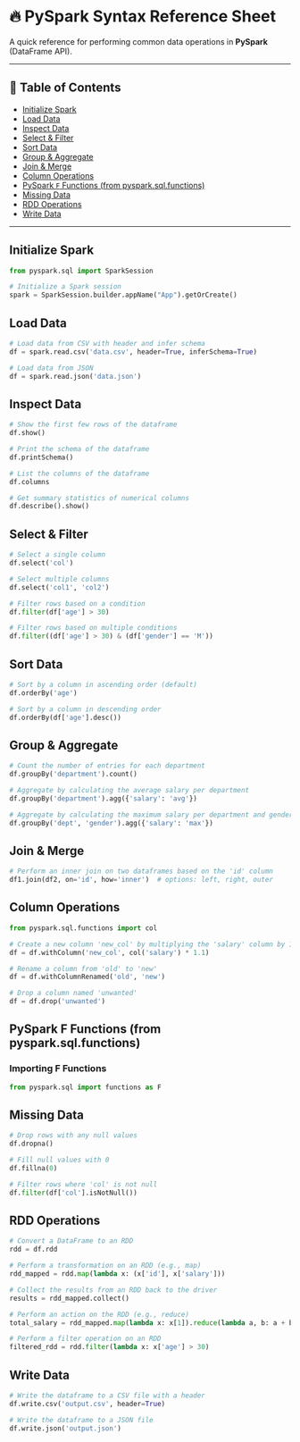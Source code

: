 
# 🔥 PySpark Syntax Reference Sheet

A quick reference for performing common data operations in **PySpark** (DataFrame API).

---

## 📌 Table of Contents

- [Initialize Spark](#initialize-spark)
- [Load Data](#load-data)
- [Inspect Data](#inspect-data)
- [Select & Filter](#select--filter)
- [Sort Data](#sort-data)
- [Group & Aggregate](#group--aggregate)
- [Join & Merge](#join--merge)
- [Column Operations](#column-operations)
- [PySpark `F` Functions (from pyspark.sql.functions)](#pyspark-f-functions-from-pysparksqlfunctions)
- [Missing Data](#missing-data)
- [RDD Operations](#rdd-operations)
- [Write Data](#write-data)

---

## Initialize Spark

```python
from pyspark.sql import SparkSession

# Initialize a Spark session
spark = SparkSession.builder.appName("App").getOrCreate()
```

## Load Data

```python
# Load data from CSV with header and infer schema
df = spark.read.csv('data.csv', header=True, inferSchema=True)

# Load data from JSON
df = spark.read.json('data.json')
```

## Inspect Data

```python
# Show the first few rows of the dataframe
df.show()

# Print the schema of the dataframe
df.printSchema()

# List the columns of the dataframe
df.columns

# Get summary statistics of numerical columns
df.describe().show()
```

## Select & Filter

```python
# Select a single column
df.select('col')

# Select multiple columns
df.select('col1', 'col2')

# Filter rows based on a condition
df.filter(df['age'] > 30)

# Filter rows based on multiple conditions
df.filter((df['age'] > 30) & (df['gender'] == 'M'))
```

## Sort Data

```python
# Sort by a column in ascending order (default)
df.orderBy('age')

# Sort by a column in descending order
df.orderBy(df['age'].desc())
```

## Group & Aggregate

```python
# Count the number of entries for each department
df.groupBy('department').count()

# Aggregate by calculating the average salary per department
df.groupBy('department').agg({'salary': 'avg'})

# Aggregate by calculating the maximum salary per department and gender
df.groupBy('dept', 'gender').agg({'salary': 'max'})
```

## Join & Merge

```python
# Perform an inner join on two dataframes based on the 'id' column
df1.join(df2, on='id', how='inner')  # options: left, right, outer
```

## Column Operations

```python
from pyspark.sql.functions import col

# Create a new column 'new_col' by multiplying the 'salary' column by 1.1
df = df.withColumn('new_col', col('salary') * 1.1)

# Rename a column from 'old' to 'new'
df = df.withColumnRenamed('old', 'new')

# Drop a column named 'unwanted'
df = df.drop('unwanted')
```

## PySpark F Functions (from pyspark.sql.functions)

### Importing F Functions

```python
from pyspark.sql import functions as F
```

## Missing Data

```python
# Drop rows with any null values
df.dropna()

# Fill null values with 0
df.fillna(0)

# Filter rows where 'col' is not null
df.filter(df['col'].isNotNull())
```

## RDD Operations

```python
# Convert a DataFrame to an RDD
rdd = df.rdd

# Perform a transformation on an RDD (e.g., map)
rdd_mapped = rdd.map(lambda x: (x['id'], x['salary']))

# Collect the results from an RDD back to the driver
results = rdd_mapped.collect()

# Perform an action on the RDD (e.g., reduce)
total_salary = rdd_mapped.map(lambda x: x[1]).reduce(lambda a, b: a + b)

# Perform a filter operation on an RDD
filtered_rdd = rdd.filter(lambda x: x['age'] > 30)
```

## Write Data

```python
# Write the dataframe to a CSV file with a header
df.write.csv('output.csv', header=True)

# Write the dataframe to a JSON file
df.write.json('output.json')
```
